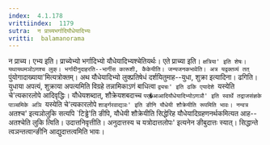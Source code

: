 ```yaml
---
index:  4.1.178
vrittiindex:  1179
sutra:  न प्राच्यभर्गादियौधेयादिभ्यः
vritti:  balamanorama 
---
```


न प्राच्य। एभ्य इति। प्राच्येभ्यो भर्गादिभ्यो यौधेयादिभ्यश्चेतियर्थः। एते प्राच्या इति। `क्षत्रिया' इति शेषः। यथायथमञोऽणश्च लुक्। भर्गादीनुदाहरति--भार्गीस कारूशी, कैकेयीति। जन्यजनकभावेति। अत्र यद्वक्तव्यं तत् `पुंयोगादाख्याया'मित्यत्रोक्तम्। अथ यौधेयादिभ्यो लुक्प्रतिषेधं दर्शयितुमाह--युधा, शुक्रा इत्यादिना। ढगिति। युधाया अपत्यं, शुक्राया अपत्यमिति विग्रहे तन्नामिकाऽणं बाधित्वा `द्व्यचः' इति ढकि एयादेशे `यस्येति चे'त्यकारलोपे आदिवृद्धिः। यौधेयशब्दात्, शौक्रेयशबदाच्च `पर्�आआदियौधेयादिभ्योऽणञौ' इति स्वार्थे तद्राजसंज्ञके पाञ्चमिके अञि `यस्येति चे'त्यकारलोपे `शार्ङ्गरवाद्यञः' इति ङीनि यौधेयी शौक्रेयीति रूपमिति भावः। नन्वत्र `अतश्च' इत्यञोलुकि सत्यपि `टिड्ढे'ति ङीपि, यौधेयी शौक्रेयीति सिद्धेरिह यौधेयादिग्रहणनर्थकमित्यत आह--अतश्चेति लुकि त्विति। उदात्तनिवृत्तीति। अनुदात्तस्य च यत्रोदात्तलोपः' इत्यनेन ङीबुदात्तः स्यात्। सिद्धान्ते त्वञन्तत्वान्ङीनि आद्युदात्तत्वमिति भावः। 

